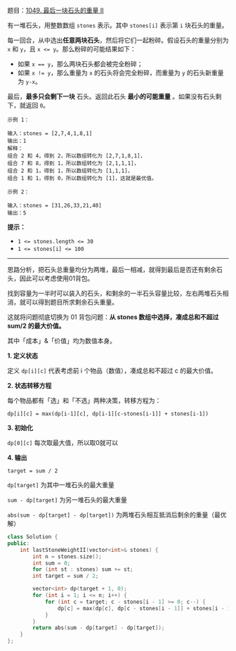 题目：[1049. 最后一块石头的重量 II](https://leetcode.cn/problems/last-stone-weight-ii/)

有一堆石头，用整数数组 `stones` 表示。其中 `stones[i]` 表示第 `i` 块石头的重量。

每一回合，从中选出**任意两块石头**，然后将它们一起粉碎。假设石头的重量分别为 `x` 和 `y`，且 `x <= y`。那么粉碎的可能结果如下：

- 如果 `x == y`，那么两块石头都会被完全粉碎；
- 如果 `x != y`，那么重量为 `x` 的石头将会完全粉碎，而重量为 `y` 的石头新重量为 `y-x`。

最后，**最多只会剩下一块** 石头。返回此石头 **最小的可能重量** 。如果没有石头剩下，就返回 `0`。

```
示例 1：

输入：stones = [2,7,4,1,8,1]
输出：1
解释：
组合 2 和 4，得到 2，所以数组转化为 [2,7,1,8,1]，
组合 7 和 8，得到 1，所以数组转化为 [2,1,1,1]，
组合 2 和 1，得到 1，所以数组转化为 [1,1,1]，
组合 1 和 1，得到 0，所以数组转化为 [1]，这就是最优值。

示例 2：

输入：stones = [31,26,33,21,40]
输出：5

```

**提示：**

- `1 <= stones.length <= 30`
- `1 <= stones[i] <= 100`

---

思路分析，把石头总重量均分为两堆，最后一相减，就得到最后是否还有剩余石头，因此可以考虑使用01背包。

找到容量为一半时可以装入的石头，和剩余的一半石头容量比较，左右两堆石头相消，就可以得到题目所求剩余石头重量。

这就将问题彻底切换为 01 背包问题：**从 stones 数组中选择，凑成总和不超过 sum/2 的最大价值。**

其中「成本」&「价值」均为数值本身。

**1. 定义状态**

定义 `dp[i][c]` 代表考虑前 i 个物品（数值），凑成总和不超过 c 的最大价值。

**2. 状态转移方程**

每个物品都有「选」和「不选」两种决策，转移方程为：

`dp[i][c] = max(dp[i-1][c], dp[i-1][c-stones[i-1]] + stones[i-1])`

**3. 初始化**

`dp[0][c]` 每次取最大值，所以取0就可以

**4. 输出**

`target = sum / 2`

`dp[target]` 为其中一堆石头的最大重量

`sum - dp[target]`  为另一堆石头的最大重量

`abs(sum - dp[target] - dp[target])` 为两堆石头相互抵消后剩余的重量（最优解）



```cpp
class Solution {
public:
    int lastStoneWeightII(vector<int>& stones) {
        int n = stones.size();
        int sum = 0;
        for (int st : stones) sum += st;
        int target = sum / 2;

        vector<int> dp(target + 1, 0);
        for (int i = 1; i <= n; i++) {
            for (int c = target; c - stones[i - 1] >= 0; c--) {
                dp[c] = max(dp[c], dp[c - stones[i - 1]] + stones[i - 1]);
            }
        }
        return abs(sum - dp[target] - dp[target]);
    }
};
```

